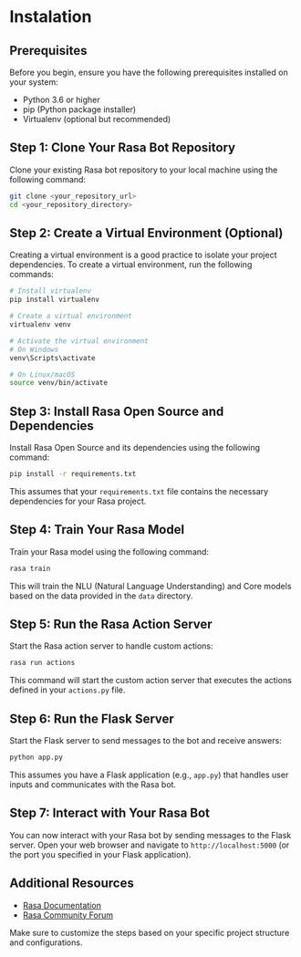 # Instalation

## Prerequisites

Before you begin, ensure you have the following prerequisites installed on your system:

- Python 3.6 or higher
- pip (Python package installer)
- Virtualenv (optional but recommended)

## Step 1: Clone Your Rasa Bot Repository

Clone your existing Rasa bot repository to your local machine using the following command:

```bash
git clone <your_repository_url>
cd <your_repository_directory>
```

## Step 2: Create a Virtual Environment (Optional)

Creating a virtual environment is a good practice to isolate your project dependencies. To create a virtual environment, run the following commands:

```bash
# Install virtualenv
pip install virtualenv

# Create a virtual environment
virtualenv venv

# Activate the virtual environment
# On Windows
venv\Scripts\activate

# On Linux/macOS
source venv/bin/activate
```

## Step 3: Install Rasa Open Source and Dependencies

Install Rasa Open Source and its dependencies using the following command:

```bash
pip install -r requirements.txt
```

This assumes that your `requirements.txt` file contains the necessary dependencies for your Rasa project.

## Step 4: Train Your Rasa Model

Train your Rasa model using the following command:

```bash
rasa train
```

This will train the NLU (Natural Language Understanding) and Core models based on the data provided in the `data` directory.

## Step 5: Run the Rasa Action Server

Start the Rasa action server to handle custom actions:

```bash
rasa run actions
```

This command will start the custom action server that executes the actions defined in your `actions.py` file.

## Step 6: Run the Flask Server

Start the Flask server to send messages to the bot and receive answers:

```bash
python app.py
```

This assumes you have a Flask application (e.g., `app.py`) that handles user inputs and communicates with the Rasa bot.

## Step 7: Interact with Your Rasa Bot

You can now interact with your Rasa bot by sending messages to the Flask server. Open your web browser and navigate to `http://localhost:5000` (or the port you specified in your Flask application).

## Additional Resources

- [Rasa Documentation](https://rasa.com/docs/)
- [Rasa Community Forum](https://forum.rasa.com/)

Make sure to customize the steps based on your specific project structure and configurations.